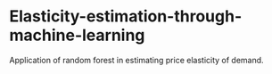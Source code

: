 # Elasticity-estimation-through-machine-learning
Application of random forest in estimating price elasticity of demand. 
